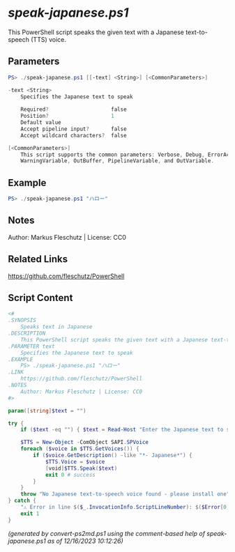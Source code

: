 *speak-japanese.ps1*
================

This PowerShell script speaks the given text with a Japanese text-to-speech (TTS) voice.

Parameters
----------
```powershell
PS> ./speak-japanese.ps1 [[-text] <String>] [<CommonParameters>]

-text <String>
    Specifies the Japanese text to speak
    
    Required?                    false
    Position?                    1
    Default value                
    Accept pipeline input?       false
    Accept wildcard characters?  false

[<CommonParameters>]
    This script supports the common parameters: Verbose, Debug, ErrorAction, ErrorVariable, WarningAction, 
    WarningVariable, OutBuffer, PipelineVariable, and OutVariable.
```

Example
-------
```powershell
PS> ./speak-japanese.ps1 "ハロー"

```

Notes
-----
Author: Markus Fleschutz | License: CC0

Related Links
-------------
https://github.com/fleschutz/PowerShell

Script Content
--------------
```powershell
<#
.SYNOPSIS
	Speaks text in Japanese
.DESCRIPTION
	This PowerShell script speaks the given text with a Japanese text-to-speech (TTS) voice.
.PARAMETER text
	Specifies the Japanese text to speak
.EXAMPLE
	PS> ./speak-japanese.ps1 "ハロー"
.LINK
	https://github.com/fleschutz/PowerShell
.NOTES
	Author: Markus Fleschutz | License: CC0
#>

param([string]$text = "")

try {
	if ($text -eq "") { $text = Read-Host "Enter the Japanese text to speak" }

	$TTS = New-Object -ComObject SAPI.SPVoice
	foreach ($voice in $TTS.GetVoices()) {
		if ($voice.GetDescription() -like "*- Japanese*") { 
			$TTS.Voice = $voice
			[void]$TTS.Speak($text)
			exit 0 # success
		}
	}
	throw "No Japanese text-to-speech voice found - please install one"
} catch {
	"⚠️ Error in line $($_.InvocationInfo.ScriptLineNumber): $($Error[0])"
	exit 1
}
```

*(generated by convert-ps2md.ps1 using the comment-based help of speak-japanese.ps1 as of 12/16/2023 10:12:26)*
